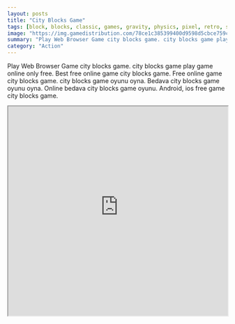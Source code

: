 ```yaml
---
layout: posts
title: "City Blocks Game"
tags: [block, blocks, classic, games, gravity, physics, pixel, retro, stack, tower, pixelart, falls, free, online, games, oyna, game, free, games, play, play, games]
image: "https://img.gamedistribution.com/78ce1c385399400d9598d5cbce759c21.jpg"
summary: "Play Web Browser Game city blocks game. city blocks game play game online only free. Best free online game city blocks game. Free online game city blocks game. city blocks game oyunu oyna. Bedava city blocks game oyunu oyna. Online bedava city blocks game oyunu. Android, ios free game city blocks game."
category: "Action"
---
```


Play Web Browser Game city blocks game. city blocks game play game online only free. Best free online game city blocks game. Free online game city blocks game. city blocks game oyunu oyna. Bedava city blocks game oyunu oyna. Online bedava city blocks game oyunu. Android, ios free game city blocks game.

<iframe width="100%" height="480px;" src="https://html5.gamedistribution.com/78ce1c385399400d9598d5cbce759c21/"></iframe>